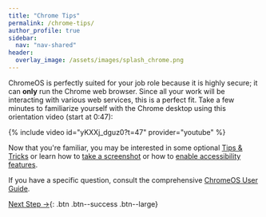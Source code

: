 ```yaml
---
title: "Chrome Tips"
permalink: /chrome-tips/
author_profile: true
sidebar:
  nav: "nav-shared"
header:
  overlay_image: /assets/images/splash_chrome.png
---
```


ChromeOS is perfectly suited for your job role because it is highly secure; it can __only__ run the Chrome web browser. Since all your work will be interacting with various web services, this is a perfect fit. Take a few minutes to familiarize yourself with the Chrome desktop using this orientation video (start at 0:47):

{% include video id="yKXXj_dguz0?t=47" provider="youtube" %}

Now that you're familiar, you may be interested in some optional [Tips &amp; Tricks](https://youtu.be/YwBOnIkGO6A?t=42) or learn how to [take a screenshot](https://www.take-a-screenshot.org/chrome-os.html) or how to [enable accessibility features](https://support.google.com/chromebook/answer/177893?). 

If you have a specific question, consult the comprehensive [ChromeOS User Guide](https://support.google.com/chrome/).


[Next Step &rarr;](/chrome-vpn/){: .btn .btn--success .btn--large}
